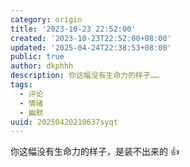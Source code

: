 ```yaml
---
category: origin
title: '2023-10-23 22:52:00'
created: '2023-10-23T22:52:00+08:00'
updated: '2025-04-24T22:38:53+08:00'
public: true
author: dkphhh
description: 你这幅没有生命力的样子……
tags:
  - 评论
  - 情绪
  - 幽默
uuid: 20250420210637syqt
---
```


你这幅没有生命力的样子，是装不出来的 👍
